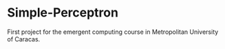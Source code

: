 # Simple-Perceptron
First project for the emergent computing course in Metropolitan University of Caracas.
